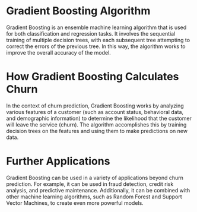 # Gradient Boosting Algorithm
Gradient Boosting is an ensemble machine learning algorithm that is used for both classification and regression tasks. It involves the sequential training of multiple decision trees, with each subsequent tree attempting to correct the errors of the previous tree. In this way, the algorithm works to improve the overall accuracy of the model.

# How Gradient Boosting Calculates Churn
In the context of churn prediction, Gradient Boosting works by analyzing various features of a customer (such as account status, behavioral data, and demographic information) to determine the likelihood that the customer will leave the service (churn). The algorithm accomplishes this by training decision trees on the features and using them to make predictions on new data.

# Further Applications
Gradient Boosting can be used in a variety of applications beyond churn prediction. For example, it can be used in fraud detection, credit risk analysis, and predictive maintenance. Additionally, it can be combined with other machine learning algorithms, such as Random Forest and Support Vector Machines, to create even more powerful models.

